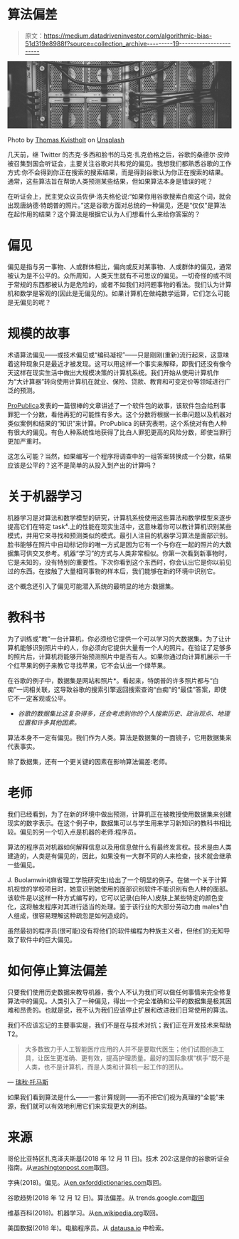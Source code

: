 # 算法偏差

> 原文：<https://medium.datadriveninvestor.com/algorithmic-bias-51d319e8988f?source=collection_archive---------19----------------------->

![](img/cd558727a178e1ae2b9de4ddf563f7f0.png)

Photo by [Thomas Kvistholt](https://unsplash.com/photos/oZPwn40zCK4?utm_source=unsplash&utm_medium=referral&utm_content=creditCopyText) on [Unsplash](https://unsplash.com/search/photos/computer-science?utm_source=unsplash&utm_medium=referral&utm_content=creditCopyText)

几天前，继 Twitter 的杰克·多西和脸书的马克·扎克伯格之后，谷歌的桑德尔·皮帅被召集到国会听证会，主要关注谷歌对共和党的偏见。我想我们都熟悉谷歌的工作方式:你不会得到你正在搜索的搜索结果，而是得到谷歌认为你正在搜索的结果。通常，这些算法旨在帮助人类预测某些结果，但如果算法本身是错误的呢？

在听证会上，民主党众议员佐伊·洛夫格伦说:“如果你用谷歌搜索白痴这个词，就会出现唐纳德·特朗普的照片。”这是谷歌方面对总统的一种偏见，还是“仅仅”是算法在起作用的结果？这个算法是根据它认为人们想看什么来给你答案的？

# 偏见

偏见是指与另一事物、人或群体相比，偏向或反对某事物、人或群体的偏见，通常被认为是不公平的。众所周知，人类天生就有不可思议的偏见。一切奇怪的或不同于常规的东西都被认为是危险的，或者不如我们对问题事物的看法。我们认为计算机和数学是客观的(因此是无偏见的)。如果计算机在做纯数学运算，它们怎么可能是无偏见的呢？

# 规模的故事

术语算法偏见——或技术偏见或“编码凝视”——只是刚刚(重新)流行起来，这意味着这种现象只是最近才被发现。这可以用这样一个事实来解释，即我们还没有像今天这样在现实生活中做出大规模决策的计算机系统。我们开始从使用计算机作为“大计算器”转向使用计算机在就业、保险、贷款、教育和可变定价等领域进行广泛的预测。

[ProPublica](https://www.propublica.org/article/machine-bias-risk-assessments-in-criminal-sentencing)发表的一篇很棒的文章讲述了一个软件包的故事，该软件包会给刑事罪犯一个分数，看他再犯的可能性有多大。这个分数将根据一长串问题以及机器对类似案例和结果的“知识”来计算。ProPublica 的研究表明，这个系统对有色人种有很大的偏见。有色人种系统性地获得了比白人罪犯更高的风险分数，即使当罪行更加严重时。

这怎么可能？当然，如果编写一个程序将调查中的一组答案转换成一个分数，结果应该是公平的？这不是简单的从投入到产出的计算吗？

# 关于机器学习

机器学习是对算法和数学模型的研究，计算机系统使用这些算法和数学模型来逐步提高它们在特定 task⁴.上的性能在现实生活中，这意味着你可以教计算机识别某些模式，并用它来寻找和预测类似的模式。最引人注目的机器学习算法是面部识别。脸书能够在照片中自动标记你的唯一方式是因为它有一个与你在一起的照片的大数据集可供交叉参考。机器“学习”的方式与人类非常相似。你第一次看到新事物时，它是未知的，没有特别的重要性。下次你看到这个东西时，你会认出它是你以前见过的东西。在接触了大量相同事物的样本后，我们能够在新的环境中识别它。

这个概念还引入了偏见可能潜入系统的最明显的地方:数据集。

# 教科书

为了训练或“教”一台计算机，你必须给它提供一个可以学习的大数据集。为了让计算机能够识别照片中的人，你必须向它提供大量有一个人的照片。在验证了足够多的照片后，计算机将能够开始预测照片中是否有人。如果你通过向计算机展示一千个红苹果的例子来教它寻找苹果，它不会认出一个绿苹果。

在谷歌的例子中，数据集是网站和照片*。看起来，特朗普的许多照片都与“白痴”一词相关联，这导致谷歌的搜索引擎返回搜索查询“白痴”的“最佳”答案，即使它不一定客观或公平。

* *谷歌的数据集比这复杂得多，还会考虑到你的个人搜索历史、政治观点、地理位置和许多其他因素。*

算法本身不一定有偏见。我们作为人类。算法是数据集的一面镜子，它用数据集来代表事实。

除了数据集，还有一个更关键的因素在影响算法偏差:老师。

# 老师

我们已经看到，为了在新的环境中做出预测，计算机正在被教授使用数据集来创建现实的数字表示。在这个例子中，数据集可以与学生用来学习新知识的教科书相比较。偏见的另一个切入点是机器的老师:程序员。

算法的程序员对机器如何解释信息以及用信息做什么有最终发言权。技术是由人类建造的，人类是有偏见的，因此，如果没有一大群不同的人来检查，技术就会继承一些偏见。

J. Buolamwini(麻省理工学院研究生)给出了一个明显的例子。在做一个关于计算机视觉的学校项目时，她意识到她使用的面部识别软件不能识别有色人种的面部。该软件是以这样一种方式编写的，它可以记录(白种人)皮肤上某些特定的颜色变化，这将触发程序对其进行适当的处理。鉴于该行业的大部分劳动力由 males⁵白人组成，很容易理解这种疏忽是如何造成的。

虽然最初的程序员(很可能)没有将他们的软件编程为种族主义者，但他们的无知导致了软件中的巨大偏见。

# 如何停止算法偏差

只要我们使用历史数据来教导机器，我个人不认为我们可以做任何事情来完全修复算法中的偏见。人类引入了一种偏见，得出一个完全准确和公平的数据集是极其困难和昂贵的。也就是说，我不认为我们应该停止扩展和改进我们日常使用的算法。

我们不应该忘记的主要事实是，我们不是在与技术对抗；我们正在开发技术来帮助 T2。

> 大多数致力于人工智能医疗应用的人并不是要取代医生；他们试图创造工具，让医生更准确、更有效，提高护理质量。最好的国际象棋“棋手”既不是人类，也不是计算机，而是人类和计算机一起工作的团队。

— [瑞秋·托马斯](https://www.fast.ai/2018/08/07/hbr-bias-algorithms/)

如果我们看到算法是什么——一套计算规则——而不把它们视为真理的“全能”来源，我们就可以有效地利用它们来实现更大的利益。

# 来源

哥伦比亚特区扎克泽夫斯基(2018 年 12 月 11 日)。技术 202:这是你的谷歌听证会指南。从[washingtonpost.com](https://www.washingtonpost.com/news/powerpost/paloma/the-technology-202/2018/12/11/the-technology-202-here-s-your-guide-to-the-google-hearing/5c0e9eaa1b326b67caba2b5b/?utm_term=.f8d850721eef)取回。

字典(2018)。偏见。从[en.oxforddictionaries.com](https://en.oxforddictionaries.com/definition/bias)取回。

谷歌趋势(2018 年 12 月 12 日)。算法偏差。从 trends.google.com[取回](https://trends.google.com/trends/explore?date=today%205-y&geo=US&q=algorithmic%20bias)

维基百科(2018)。机器学习。从[en.wikipedia.org](https://en.wikipedia.org/wiki/Machine_learning)取回。

美国数据(2018 年)。电脑程序员。从 [datausa.io](https://datausa.io/profile/soc/151131/) 中检索。